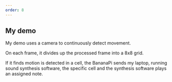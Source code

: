 ```yaml
---
order: 8
---
```


## My demo

My demo uses a camera to continuously detect movement.

On each frame, it divides up the processed frame into a 8x8 grid.

If it finds motion is detected in a cell, the BananaPi sends my laptop, running sound synthesis software, the specific cell and the synthesis software plays an assigned note.
